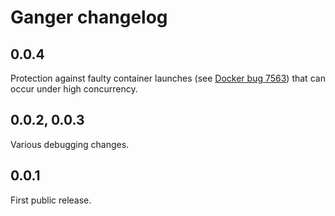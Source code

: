 # Ganger changelog

## 0.0.4

Protection against faulty container launches (see [Docker bug 7563](https://github.com/docker/docker/issues/7563)) that can occur under high concurrency.

## 0.0.2, 0.0.3

Various debugging changes.

## 0.0.1

First public release.
